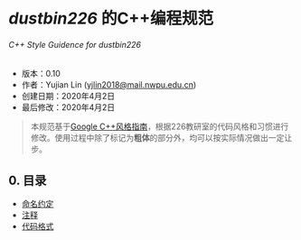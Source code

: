 # *dustbin226* 的C++编程规范
###### C++  Style Guidence for *dustbin226*

- 版本：0.10
- 作者：Yujian Lin (yjlin2018@mail.nwpu.edu.cn)
- 创建日期：2020年4月2日
- 最后修改：2020年4月2日

> 本规范基于[Google C++风格指南](https://zh-google-styleguide.readthedocs.io/en/latest/google-cpp-styleguide)，根据226教研室的代码风格和习惯进行修改。使用过程中除了标记为**粗体**的部分外，均可以按实际情况做出一定让步。

## 0. 目录
- [命名约定](./1_naming.md)
- [注释](./2_comment.md)
- [代码格式](./3_formatting.md)

